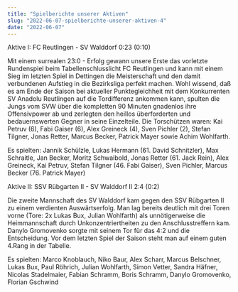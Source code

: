 ```yaml
---
title: "Spielberichte unserer Aktiven"
slug: "2022-06-07-spielberichte-unserer-aktiven-4"
date: "2022-06-07"
---
```

Aktive I: FC Reutlingen - SV Walddorf 0:23 (0:10)


Mit einem surrealen 23:0 - Erfolg gewann unsere Erste das vorletzte Rundenspiel beim Tabellenschlusslicht FC Reutlingen und kann mit einem Sieg im letzten Spiel in Dettingen die Meisterschaft und den damit verbundenen Aufstieg in die Bezirksliga perfekt machen. Wohl wissend, daß es am Ende der Saison bei aktueller Punktegleichheit mit dem Konkurrenten SV Anadolu Reutlingen auf die Tordifferenz ankommen kann, spulten die Jungs vom SVW über die kompletten 90 Minuten gnadenlos ihre Offensivpower ab und zerlegten den heillos überforderten und bedauernswerten Gegner in seine Einzelteile. Die Torschützen waren: Kai Petruv (6), Fabi Gaiser (6), Alex Greineck (4), Sven Pichler (2), Stefan Tilgner, Jonas Retter, Marcus Becker, Patrick Mayer sowie Achim Wohlfarth.


Es spielten: Jannik Schülzle, Lukas Hermann (61. David Schnitzler), Max Schraitle, Jan Becker, Moritz Schwaibold, Jonas Retter (61. Jack Rein), Alex Greineck, Kai Petruv, Stefan Tilgner (46. Fabi Gaiser), Sven Pichler, Marcus Becker (76. Patrick Mayer)



Aktive II: SSV Rübgarten II - SV Walddorf II 2:4 (0:2)


Die zweite Mannschaft des SV Walddorf kam gegen den SSV Rübgarten II zu einem verdienten Auswärtserfolg. Man lag bereits deutlich mit drei Toren vorne (Tore: 2x Lukas Bux, Julian Wohlfarth) als unnötigerweise die Heimmannschaft durch Unkonzentriertheiten zu den Anschlusstreffern kam. Danylo Gromovenko sorgte mit seinem Tor für das 4:2 und die Entscheidung. Vor dem letzten Spiel der Saison steht man auf einem guten 4.Rang in der Tabelle.


Es spielten: Marco Knoblauch, Niko Baur, Alex Scharr, Marcus Belschner, Lukas Bux, Paul Röhrich, Julian Wohlfarth, Simon Vetter, Sandra Häfner, Nicolas Stadelmaier, Fabian Schramm, Boris Schramm, Danylo Gromovenko, Florian Gschwind
